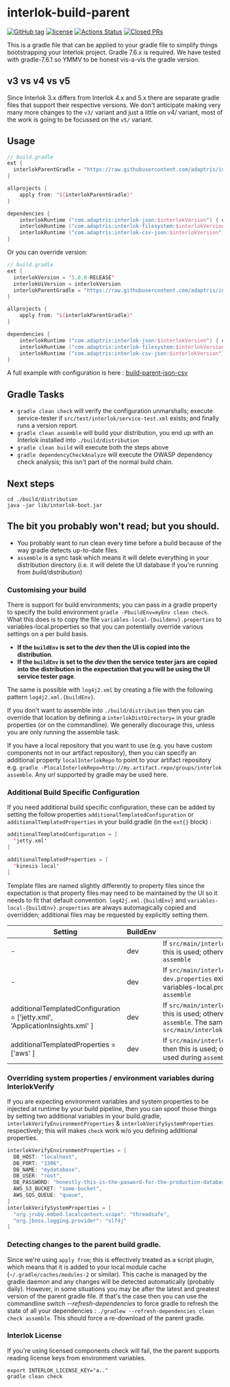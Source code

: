 # interlok-build-parent
[![GitHub tag](https://img.shields.io/github/tag/adaptris/interlok-build-parent.svg)](https://github.com/adaptris/interlok-build-parent/tags)
[![license](https://img.shields.io/github/license/adaptris/interlok-build-parent.svg)](https://github.com/adaptris/interlok-build-parent/blob/develop/LICENSE)
[![Actions Status](https://github.com/adaptris/interlok-build-parent/actions/workflows/test.yml/badge.svg)](https://github.com/adaptris/interlok-build-parent/actions)
[![Closed PRs](https://img.shields.io/github/issues-pr-closed/adaptris/interlok-build-parent)](https://github.com/adaptris/interlok-build-parent/pulls?q=is%3Apr+is%3Aclosed)

This is a gradle file that can be applied to your gradle file to simplify things bootstrapping your Interlok project. Gradle 7.6.x is required. We have tested with gradle-7.6.1 so YMMV to be honest vis-a-vis the gradle version.

## v3 vs v4 vs v5

Since Interlok 3.x differs from Interlok 4.x and 5.x there are separate gradle files that support their respective versions. We don't anticipate making very many more changes to the `v3/` variant and just a little on v4/ variant, most of the work is going to be focussed on the `v5/` variant.

## Usage

```kotlin
// build.gradle
ext {
  interlokParentGradle = "https://raw.githubusercontent.com/adaptris/interlok-build-parent/main/v5/build.gradle"
}

allprojects {
    apply from: "${interlokParentGradle}"
}

dependencies {
    interlokRuntime ("com.adaptris:interlok-json:$interlokVersion") { changing=true }
    interlokRuntime ("com.adaptris:interlok-filesystem:$interlokVersion") { changing=true }
    interlokRuntime ("com.adaptris:interlok-csv-json:$interlokVersion") { changing=true }
}
```

Or you can override version:

```kotlin
// build.gradle
ext {
  interlokVersion = '5.0.0-RELEASE'
  interlokUiVersion = interlokVersion
  interlokParentGradle = "https://raw.githubusercontent.com/adaptris/interlok-build-parent/main/v5/build.gradle"
}

allprojects {
    apply from: "${interlokParentGradle}"
}

dependencies {
    interlokRuntime ("com.adaptris:interlok-json:$interlokVersion") { changing=true }
    interlokRuntime ("com.adaptris:interlok-filesystem:$interlokVersion") { changing=true }
    interlokRuntime ("com.adaptris:interlok-csv-json:$interlokVersion") { changing=true }
}
```

A full example with configuration is here : [build-parent-json-csv](https://github.com/adaptris-labs/build-parent-json-csv)

## Gradle Tasks

* `gradle clean check` will verify the configuration unmarshalls; execute service-tester if `src/test/interlok/service-test.xml` exists; and finally runs a version report.
* `gradle clean assemble` will build your distribution, you end up with an Interlok installed into `./build/distribution`
* `gradle clean build` will execute both the steps above
* `gradle dependencyCheckAnalyze` will execute the OWASP dependency check analysis; this isn't part of the normal build chain.

## Next steps

```shell
cd ./build/distribution
java -jar lib/interlok-boot.jar
```

## The bit you probably won't read; but you should.

* You probably want to run clean every time before a build because of the way gradle detects up-to-date files.
* `assemble` is a sync task which means it will delete everything in your distribution directory (i.e. it will delete the UI database if you're running from _build/distribution_)


### Customising your build

There is support for build environments; you can pass in a gradle property to specify the build environment `gradle -PbuildEnv=myEnv clean check`. What this does is to copy the file `variables-local-{buildenv}.properties` to variables-local.properties so that you can potentially override various settings on a per build basis.

* __If the `buildEnv` is set to the _dev_ then the UI is copied into the distribution__.
* __If the `buildEnv` is set to the _dev_ then the service tester jars are copied into the distribution in the expectation that you will be using the UI service tester page__.


The same is possible with `log4j2.xml` by creating a file with the following pattern `log4j2.xml.{buildEnv}`.

If you don't want to assemble into `./build/distribution` then you can override that location by defining a `interlokDistDirectory=` in your gradle properties (or on the commandline). We generally discourage this, unless you are only running the assemble task.

If you have a local repository that you want to use (e.g. you have custom components not in our artifact repository), then you can specify an additional property `localInterlokRepo` to point to your artifact repository e.g. `gradle -PlocalInterlokRepo=http://my.artifact.repo/groups/interlok assemble`. Any _url_ supported by gradle may be used here.

### Additional Build Specific Configuration

If you need additional build specific configuration, these can be added by setting the follow properties `additionalTemplatedConfiguration` or `additionalTemplatedProperties` in your build.gradle (in the `ext{}` block) :

```kotlin
additionalTemplatedConfiguration = [
  'jetty.xml'
]

additionalTemplatedProperties = [
  'kinesis-local'
]
```

Template files are named slightly differently to property files since the expectation is that property files may need to be maintained by the UI so it needs to fit that default convention. `log42j.xml.{buildEnv}` and `variables-local-{buildEnv}.properties` are always automagically copied and overridden; additional files may be requested by explicitly setting them.

| Setting | BuildEnv | Behaviour |
|----|----|----|
| - | dev | If `src/main/interlok/config/log4j2.xml.dev` exists then this is used; otherwise log4j2.xml is the file used during `assemble` |
| - | dev | If `src/main/interlok/config/variables-local-dev.properties` exists then this is used; otherwise variables-local.properties is the file used during `assemble` |
| additionalTemplatedConfiguration = ['jetty.xml', 'ApplicationInsights.xml' ] | dev | If `src/main/interlok/config/jetty.xml.dev` exists then this is used; otherwise jetty.xml is the file used during `assemble`. The same behaviour is applied for `src/main/interlok/config/ApplicationInsights.xml.dev` |
| additionalTemplatedProperties = ['aws' ] | dev | If `src/main/interlok/config/aws-dev.properties` exists then this is used; otherwise aws.properties is the file used during `assemble` |


### Overriding system properties / environment variables during InterlokVerify

If you are expecting environment variables and system properties to be injected at runtime by your build pipeline, then you can spoof those things by setting two additional variables in your build.gradle, `interlokVerifyEnvironmentProperties` & `interlokVerifySystemProperties` respectively; this will makes `check` work w/o you defining additional properties.

```kotlin
interlokVerifyEnvironmentProperties = [
  DB_HOST: "localhost",
  DB_PORT: "3306",
  DB_NAME: "mydatabase",
  DB_USER: "root",
  DB_PASSWORD: "honestly-this-is-the-pasword-for-the-production-database",
  AWS_S3_BUCKET: "some-bucket",
  AWS_SQS_QUEUE: "queue",
]
interlokVerifySystemProperties = [
  "org.jruby.embed.localcontext.scope": "threadsafe",
  "org.jboss.logging.provider": "slf4j"
]
```

### Detecting changes to the parent build gradle.

Since we're using `apply from`; this is effectively treated as a script plugin, which means that it is added to your local module cache (`~/.gradle/caches/modules-2` or similar). This cache is managed by the gradle daemon and any changes will be detected automatically (probably daily). However, in some situations you may be after the latest and greatest version of the parent gradle file. If that's the case then you can use the commandline switch _--refresh-dependencies_ to force gradle to refresh the state of all your dependencies : `./gradlew --refresh-dependencies clean check assemble`. This should force a re-download of the parent gradle.

### Interlok License

If you're using licensed components check will fail, the the parent supports reading license keys from environment variables.

```shell
export INTERLOK_LICENSE_KEY="a.."
gradle clean check
```
